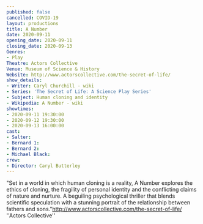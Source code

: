 ```yaml
---
published: false
cancelled: COVID-19
layout: productions
title: A Number
date: 2020-09-11
opening_date: 2020-09-11
closing_date: 2020-09-13
Genres: 
- Play
Theatre: Actors Collective
Venue: Museum of Science & History
Website: http://www.actorscollective.com/the-secret-of-life/
show_details:
- Writer: Caryl Churchill - wiki
- Series: 'The Secret of Life: A Science Play Series'
- Subject: Human cloning and identity
- Wikipedia: A Number - wiki
showtimes:
- 2020-09-11 19:30:00
- 2020-09-12 19:30:00
- 2020-09-13 16:00:00
cast:
- Salter:
- Bernard 1:
- Bernard 2:
- Michael Black:
crew:
- Director: Caryl Butterley
---
```


"Set in a world in which human cloning is a reality, A Number explores the ethics of cloning, the fragility of personal identity and the conflicting claims of nature and nurture. A beguiling psychological thriller that blends scientific speculation with a stunning portrait of the relationship between fathers and sons."<ref>http://www.actorscollective.com/the-secret-of-life/ ''Actors Collective''</ref>
